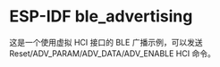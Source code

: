ESP-IDF ble_advertising 
======================================

这是一个使用虚拟 HCI 接口的 BLE 广播示例，可以发送 Reset/ADV_PARAM/ADV_DATA/ADV_ENABLE HCI 命令。


